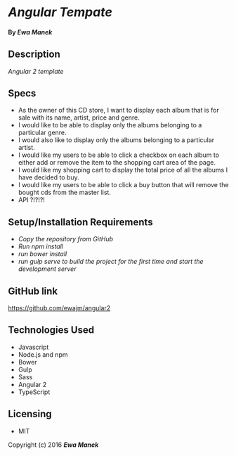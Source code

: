 # _Angular Tempate_

#### By _Ewa Manek_

## Description

_Angular 2 template_

## Specs

* As the owner of this CD store, I want to display each album that is for sale with its name, artist, price and genre.
* I would like to be able to display only the albums belonging to a particular genre.
* I would also like to display only the albums belonging to a particular artist.
* I would like my users to be able to click a checkbox on each album to either add or remove the item to the shopping cart area of the page.
* I would like my shopping cart to display the total price of all the albums I have decided to buy.
* I would like my users to be able to click a buy button that will remove the bought cds from the master list. 
* API ?!?!?!

## Setup/Installation Requirements

* _Copy the repository from GitHub_
* _Run npm install_
* _run bower install_
* _run gulp serve to build the project for the first time and start the development server_

## GitHub link

https://github.com/ewajm/angular2

## Technologies Used

* Javascript
* Node.js and npm
* Bower
* Gulp
* Sass
* Angular 2
* TypeScript

## Licensing

* MIT

Copyright (c) 2016 **_Ewa Manek_**
